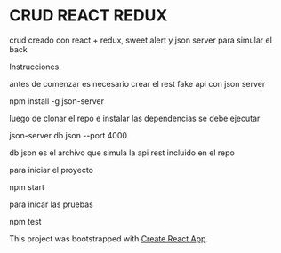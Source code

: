 # CRUD REACT REDUX


crud creado con react + redux, sweet alert y json server para simular el back

Instrucciones

antes de comenzar es necesario crear el rest fake api con json server

npm install -g json-server

luego de clonar el repo e instalar las dependencias se debe ejecutar

json-server db.json --port 4000

db.json es el archivo que simula la api rest incluido en el repo

para iniciar el proyecto

npm start

para inicar las pruebas

npm test

This project was bootstrapped with [Create React App](https://github.com/facebook/create-react-app).

